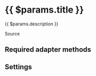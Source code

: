 # {{ $params.title }}

{{ $params.description }}

<a :href="$params.sourceUrl">Source</a>

## Required adapter methods

<template v-if="$params.requiredAdapterMethods.length">
  <ul>
    <li v-for="method in $params.requiredAdapterMethods">
      <a :href="'/adapter/' + method">
        {{ method }}
      </a>
    </li>
  </ul>
</template>
<template v-else>
  None.
</template>

## Settings

<template v-if="$params.settings.length">
  <table style="width: 100%; display: table">
    <thead>
      <tr>
        <th>Key</th>
        <th>type</th>
        <th>Label</th>
        <th>Default</th>
      </tr>
    </thead>
    <tbody>
      <tr v-for="setting in $params.settings" style="width: 100%">
        <th>{{ setting.key }}</th>
        <td>{{ setting.type }}</td>
        <td>{{ setting.label }}</td>
        <td>{{ setting.default }}</td>
      </tr>
    </tbody>
  </table>
</template>
<template v-else>
  None.
</template>

<!-- @content -->
